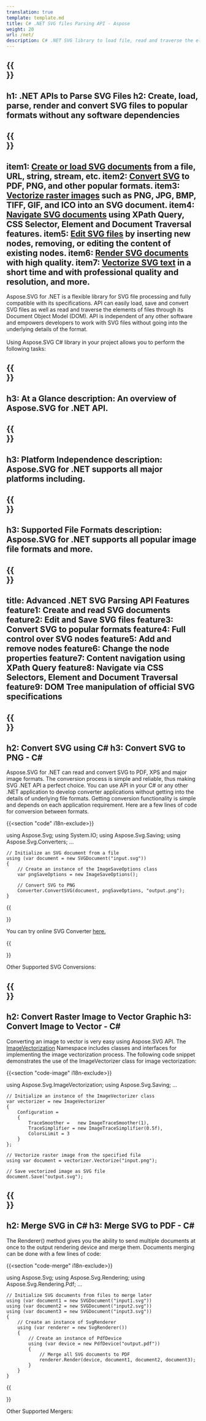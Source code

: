 ```yaml
---
translation: true
template: template.md
title: C# .NET SVG files Parsing API - Aspose 
weight: 20
url: /net/ 
description: C# .NET SVG library to load file, read and traverse the elements and convert SVG to PDF, XPS and Image formats
---
```


{{<section banner>}}
---
h1: .NET APIs to Parse SVG Files
h2: Create, load, parse, render and convert SVG files to popular formats without any software dependencies
---

{{<section overview>}}
---
item1: <a href="https://docs.aspose.com/svg/net/how-to-work-with-aspose-svg-api/creating-loading-documents/" target="_blank">Create or load SVG documents</a> from a file, URL, string, stream, etc.
item2: <a href="https://docs.aspose.com/svg/net/how-to-work-with-aspose-svg-api/converting/" target="_blank">Convert SVG</a> to PDF, PNG, and other popular formats.
item3: <a href="hhttps://docs.aspose.com/svg/net/how-to-work-with-aspose-svg-api/vectorization/" target="_blank">Vectorize raster images</a> such as PNG, JPG, BMP, TIFF, GIF, and ICO into an SVG document.
item4: <a href="https://docs.aspose.com/svg/net/how-to-work-with-aspose-svg-api/navigation-inspection/" target="_blank">Navigate SVG documents</a> using XPath Query, CSS Selector, Element and Document Traversal features. 
item5: <a href="https://docs.aspose.com/svg/net/how-to-work-with-aspose-svg-api/how-to-edit-svg-documents/" target="_blank">Edit SVG files</a> by inserting new nodes, removing, or editing the content of existing nodes.
item6: <a href="https://docs.aspose.com/svg/net/how-to-work-with-aspose-svg-api/how-to-merge-svg-files/" target="_blank">Render SVG documents</a> with high quality. 
item7: <a href="https://docs.aspose.com/svg/net/how-to-work-with-aspose-svg-api/text-vectorization/" target="_blank">Vectorize SVG text</a> in a short time and with professional quality and resolution, and more.
---

Aspose.SVG for .NET is a flexible library for SVG file processing and fully compatible with its specifications. API can easily load, save and convert SVG files as well as read and traverse the elements of files through its Document Object Model (DOM). API is independent of any other software and empowers developers to work with SVG files without going into the underlying details of the format.<br><br>
Using Aspose.SVG C# library in your project allows you to perform the following tasks:

{{<section glance>}}
---
h3: At a Glance
description: An overview of Aspose.SVG for .NET API.
---

{{<section platform>}}
---
h3: Platform Independence
description: Aspose.SVG for .NET supports all major platforms including.
---

{{<section formats>}}
---
h3: Supported File Formats
description: Aspose.SVG for .NET supports all popular image file formats and more.
---

{{<section feature>}}
---
title: Advanced .NET SVG Parsing API Features
feature1: Create and read SVG documents
feature2: Edit and Save SVG files
feature3: Convert SVG to popular formats
feature4: Full control over SVG nodes
feature5: Add and remove nodes
feature6: Change the node properties
feature7: Content navigation using XPath Query
feature8: Navigate via CSS Selectors, Element and Document Traversal
feature9: DOM Tree manipulation of official SVG specifications
---

{{<section convert>}}
---
h2: Convert SVG using C#
h3: Convert SVG to PNG - C#
----
   
Aspose.SVG for .NET can read and convert SVG to PDF, XPS and major image formats. The conversion process is simple and reliable, thus making SVG .NET API a perfect choice. You can use API in your C# or any other .NET application to develop converter applications without getting into the details of underlying file formats. Getting conversion functionality is simple and depends on each application requirement. Here are a few lines of code for conversion between formats.

{{<section "code" i18n-exclude>}}
     
using Aspose.Svg;
using System.IO;
using Aspose.Svg.Saving;
using Aspose.Svg.Converters;
...
    
    // Initialize an SVG document from a file
    using (var document = new SVGDocument("input.svg"))
    {
        // Create an instance of the ImageSaveOptions class
    	var pngSaveOptions = new ImageSaveOptions();    
    
        // Convert SVG to PNG
    	Converter.ConvertSVG(document, pngSaveOptions, "output.png");
    }

{{<section online-converters>}}

You can try online SVG Converter <a href="https://products.aspose.app/svg/conversion/svg" target="_blank">here.</a>

{{<section other-converters>}}

Other Supported SVG Conversions:

{{<section image-vector>}}
---
h2: Convert Raster Image to Vector Graphic
h3: Convert Image to Vector - C#
---

Converting an image to vector is very easy using Aspose.SVG API. The <a href="https://apireference.aspose.com/svg/net/aspose.svg.imagevectorization/"  target="_blank">ImageVectorization</a> Namespace includes classes and interfaces for implementing the image vectorization process. The following code snippet demonstrates the use of the ImageVectorizer class for image vectorization:

{{<section "code-image" i18n-exclude>}}
     
using Aspose.Svg.ImageVectorization;
using Aspose.Svg.Saving;
...
    
	// Initialize an instance of the ImageVectorizer class
	var vectorizer = new ImageVectorizer
	{
		Configuration = 
		{
			TraceSmoother =   new ImageTraceSmoother(1),
			TraceSimplifier = new ImageTraceSimplifier(0.5f),
			ColorsLimit = 3
		}
	};
	
	// Vectorize raster image from the specified file
	using var document = vectorizer.Vectorize("input.png");
	
	// Save vectorized image as SVG file 
	document.Save("output.svg");

{{<section merge>}}
---
h2: Merge SVG in C#
h3: Merge SVG to PDF - C#
---	
	
The Renderer() method gives you the ability to send multiple documents at once to the output rendering device and merge them. Documents merging can be done with a few lines of code:

{{<section "code-merge" i18n-exclude>}}
     
using Aspose.Svg;
using Aspose.Svg.Rendering;
using Aspose.Svg.Rendering.Pdf;
...   
	
	// Initialize SVG documents from files to merge later
	using (var document1 = new SVGDocument("input1.svg"))
	using (var document2 = new SVGDocument("input2.svg"))
	using (var document3 = new SVGDocument("input3.svg"))
	{
		// Create an instance of SvgRenderer
		using (var renderer = new SvgRenderer())
		{
			// Create an instance of PdfDevice
			using (var device = new PdfDevice("output.pdf"))
			{
				// Merge all SVG documents to PDF
				renderer.Render(device, document1, document2, document3);
			}
		}
	}

{{<section other-mergers>}}	

Other Supported Mergers:  
